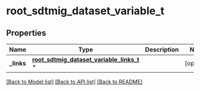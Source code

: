 # root_sdtmig_dataset_variable_t

## Properties
Name | Type | Description | Notes
------------ | ------------- | ------------- | -------------
**_links** | [**root_sdtmig_dataset_variable_links_t**](root_sdtmig_dataset_variable_links.md) \* |  | [optional] 

[[Back to Model list]](../README.md#documentation-for-models) [[Back to API list]](../README.md#documentation-for-api-endpoints) [[Back to README]](../README.md)


